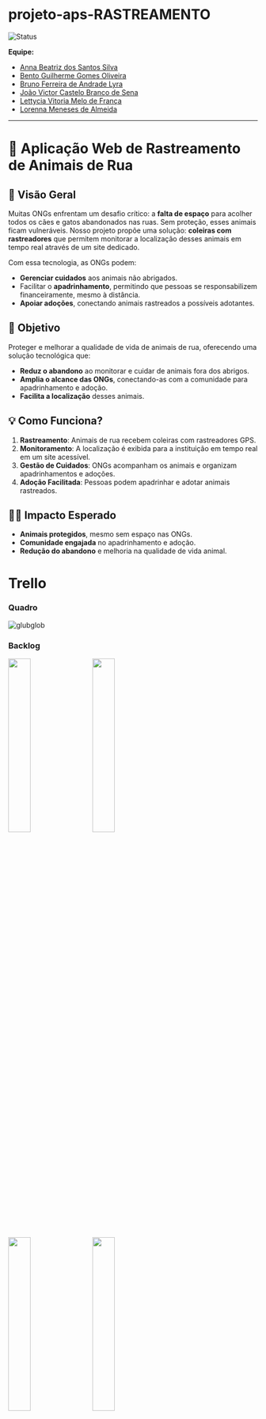 # projeto-aps-RASTREAMENTO

![Status](https://img.shields.io/badge/status-EmDesenvolvimento-yellow)

**Equipe:**
- [Anna Beatriz dos Santos Silva](https://github.com/Anninhaxs)
- [Bento Guilherme Gomes Oliveira](https://github.com/bnnto)
- [Bruno Ferreira de Andrade Lyra](https://github.com/BrunoFerreiraLyra)
- [João Victor Castelo Branco de Sena](https://github.com/joao0cb)
- [Lettycia Vitoria Melo de França](https://github.com/LettyciaDev)
- [Lorenna Meneses de Almeida](https://github.com/lorennam)

---
# 🐾 Aplicação Web de Rastreamento de Animais de Rua

## 🌟 Visão Geral
Muitas ONGs enfrentam um desafio crítico: a **falta de espaço** para acolher todos os cães e gatos abandonados nas ruas. Sem proteção, esses animais ficam vulneráveis. Nosso projeto propõe uma solução: **coleiras com rastreadores** que permitem monitorar a localização desses animais em tempo real através de um site dedicado.

Com essa tecnologia, as ONGs podem:
- **Gerenciar cuidados** aos animais não abrigados.
- Facilitar o **apadrinhamento**, permitindo que pessoas se responsabilizem financeiramente, mesmo à distância.
- **Apoiar adoções**, conectando animais rastreados a possíveis adotantes.

## 🎯 Objetivo
Proteger e melhorar a qualidade de vida de animais de rua, oferecendo uma solução tecnológica que:
- **Reduz o abandono** ao monitorar e cuidar de animais fora dos abrigos.
- **Amplia o alcance das ONGs**, conectando-as com a comunidade para apadrinhamento e adoção.
- **Facilita a localização** desses animais.

## 💡 Como Funciona?
1. **Rastreamento**: Animais de rua recebem coleiras com rastreadores GPS.
2. **Monitoramento**: A localização é exibida para a instituição em tempo real em um site acessível.
3. **Gestão de Cuidados**: ONGs acompanham os animais e organizam apadrinhamentos e adoções.
4. **Adoção Facilitada**: Pessoas podem apadrinhar e adotar animais rastreados.

## 🐕‍🦺 Impacto Esperado
- **Animais protegidos**, mesmo sem espaço nas ONGs.
- **Comunidade engajada** no apadrinhamento e adoção.
- **Redução do abandono** e melhoria na qualidade de vida animal.

# Trello

### Quadro

![glubglob](https://cdn.discordapp.com/attachments/1409207617154322520/1410416961460113469/Captura_de_tela_2025-08-27_210316.png?ex=68b0f0a7&is=68af9f27&hm=ae65179a5a52e7241e1b4e2cee1a985a9e7e8b648a3f440e203a00fec66fd1e5&)

### Backlog

<span>
  <img src="https://media.discordapp.net/attachments/1409207617154322520/1410416961929744475/Captura_de_tela_2025-08-27_211242.png?ex=68b0f0a8&is=68af9f28&hm=4e27c89ae81ee3953d2ad90dae2965078ae1bd7572109c315be9a624eed50836&=&format=webp&quality=lossless&width=389&height=799" width="30%" style="margin-right:15px"/>
</span>
<span>
  <img src="https://media.discordapp.net/attachments/1409207617154322520/1410416962164621342/Captura_de_tela_2025-08-27_211251.png?ex=68b0f0a8&is=68af9f28&hm=66b5d655e4a3d427b28f2def0a7c2fee7f383ee3b0e4d8f97bc2098d698cf1e3&=&format=webp&quality=lossless&width=380&height=800" width="30%"/>
</span>

<br/>

<span>
  <img src="https://cdn.discordapp.com/attachments/1409207617154322520/1410416962458226719/Captura_de_tela_2025-08-27_211300.png?ex=68b0f0a8&is=68af9f28&hm=7bc6c45bcfdb6c5afcfebfbcf80d5ae609749a740fdacf75bd9f1e43f5751a5b&" width="30%" style="margin-right:15px"/>
</span>
<span>
  <img src="https://cdn.discordapp.com/attachments/1409207617154322520/1410416962730725398/Captura_de_tela_2025-08-27_211306.png?ex=68b0f0a8&is=68af9f28&hm=3f25569afd065da9486ede675b84c9029d5bf86cb97fa2477c732f2ebaae8b96" width="30%"/>
</span>
